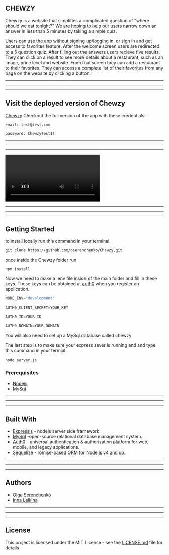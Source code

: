 ## CHEWZY

Chewzy is a website that simplifies a complicated question of "where should we eat tonight?"
We are hoping to help our users narrow down an answer in less than 5 minutes by taking a simple quiz.

Users can use the app without signing up/logging in, or sign in and get access to favorites feature. After the welcome screen users are redirected to a 5 question quiz. After filling out the answers users recieve five results. They can click on a result to see more details about a restaurant, such as an image, price level and website. From that screen they can add a restuarant to their favorites. They can access a complete list of their favorites from any page on the website by clicking a button.

______________
______________
______________
## Visit the deployed version of Chewzy
[Chewzy](https://sleepy-sierra-59381.herokuapp.com/)
Checkout the full version of the app with these credentials:
```
email: test@test.com
```
```
password: ChewzyTest1!
```


______________
______________
______________

![homepage](app_walkthrough.mp4)


______________
______________
______________

## Getting Started
to install locally run this command in your terminal
```
git clone https://github.com/oserenchenko/Chewzy.git
```
once inside the Chewzy folder run 
```
npm install
```

Now we need to make a .env file inside of the main folder and fill in these keys.
These keys can be obtained at [auth0](https://auth0.com) when you register an application.

``` javascript
NODE_ENV="development"
```
``` javascript
AUTH0_CLIENT_SECRET=YOUR_KEY
```
``` javascript
AUTH0_ID=YOUR_ID
```
``` javascript
AUTH0_DOMAIN=YOUR_DOMAIN
```


You will also need to set up a MySql database called chewzy

The last step is to make sure your express sever is running and and type this command in your termial
```
node server.js
```

### Prerequisites

* [Nodejs](https://nodejs.org/)
* [MySql](https://www.mysql.com)


______________
______________
______________
## Built With

* [Expressjs](https://expressjs.com/) - nodejs server side framework
* [MySql](https://www.mysql.com) -open-source relational database management system.
* [Auth0](https://auth0.com) - universal authentication & authorization platform for web, mobile, and legacy applications.
* [Sequelize](http://docs.sequelizejs.com) - romise-based ORM for Node.js v4 and up.

______________
______________
______________
## Authors

* [Olga Serenchenko](https://github.com/oserenchenko)
* [Inna Leikina](https://github.com/innaleikina)

______________
______________
______________
## License

This project is licensed under the MIT License - see the [LICENSE.md](LICENSE.md) file for details
